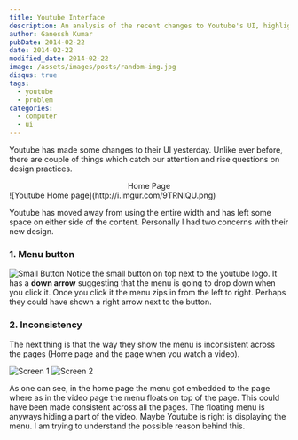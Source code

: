 ```yaml
---
title: Youtube Interface
description: An analysis of the recent changes to Youtube's UI, highlighting design inconsistencies and potential improvements.
author: Ganessh Kumar
pubDate: 2014-02-22
date: 2014-02-22
modified_date: 2014-02-22
image: /assets/images/posts/random-img.jpg
disqus: true
tags:
  - youtube
  - problem
categories:
  - computer
  - ui
---
```


Youtube has made some changes to their UI yesterday. Unlike ever before, there are couple of things which catch our attention and rise questions on design practices.

<center>Home Page</center>
![Youtube Home page](http://i.imgur.com/9TRNlQU.png)

Youtube has moved away from using the entire width and has left some space on either side of the content. Personally I had two concerns with their new design.

### 1. Menu button

![Small Button](http://i.imgur.com/RFwpNZI.png) Notice the small button on top next to the youtube logo. It has a **down arrow** suggesting that the menu is going to drop down when you click it. Once you click it the menu zips in from the left to right. Perhaps they could have shown a right arrow next to the button.


### 2. Inconsistency

The next thing is that the way they show the menu is inconsistent across the pages (Home page and the page when you watch a video).

![Screen 1](http://i.imgur.com/Z92mfbI.png)
![Screen 2](http://i.imgur.com/XmuKfyh.png)

As one can see, in the home page the menu got embedded to the page where as in the video page the menu floats on top of the page. This could have been made consistent across all the pages. The floating menu is anyways hiding a part of the video. Maybe Youtube is right is displaying the menu. I am trying to understand the possible reason behind this.